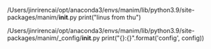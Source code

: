 /Users/jinrirencai/opt/anaconda3/envs/manim/lib/python3.9/site-packages/manim/__init__.py
print("linus from thu")

/Users/jinrirencai/opt/anaconda3/envs/manim/lib/python3.9/site-packages/manim/_config/__init__.py
print("{}:{}".format('config', config))

